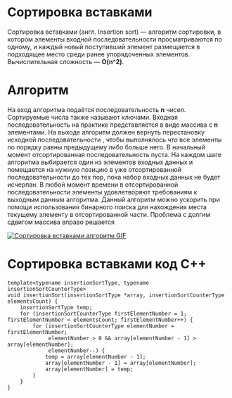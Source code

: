 # Сортировка вставками
Сортировка вставками (англ. Insertion sort) — алгоритм сортировки, в котором элементы входной последовательности просматриваются по одному, и каждый новый поступивший элемент размещается в подходящее место среди ранее упорядоченных элементов. Вычислительная сложность — **O(n^2)**.

# Алгоритм
На вход алгоритма подаётся последовательность **n** чисел. Сортируемые числа также называют ключами. Входная последовательность на практике представляется в виде массива с **n** элементами. На выходе алгоритм должен вернуть перестановку исходной последовательности , чтобы выполнялось что все элементы по порядку равны предыдущему либо больше него.
В начальный момент отсортированная последовательность пуста. На каждом шаге алгоритма выбирается один из элементов входных данных и помещается на нужную позицию в уже отсортированной последовательности до тех пор, пока набор входных данных не будет исчерпан. В любой момент времени в отсортированной последовательности элементы удовлетворяют требованиям к выходным данным алгоритма.
Данный алгоритм можно ускорить при помощи использования бинарного поиска для нахождения места текущему элементу в отсортированной части. Проблема с долгим сдвигом массива вправо решается 

[![Сортировка вставками алгоритм GIF](https://cdn.rawgit.com/By-Vasiliy/SAS/4a7ae8558ab772f67ac631131bb5a78599662f73/Documentation/images/Insertion-sort-example-300px.gif)](https://github.com/By-Vasiliy/SAS/blob/develop/Documentation/InsertionSort.md#Алгоритм)

# Сортировка вставками код C++
~~~
template<typename insertionSortType, typename insertionSortCounterType>
void insertionSort(insertionSortType *array, insertionSortCounterType elementsCount) {
    insertionSortType temp;
    for (insertionSortCounterType firstElementNumber = 1; firstElementNumber < elementsCount; firstElementNumber++) {
        for (insertionSortCounterType elementNumber = firstElementNumber;
             elementNumber > 0 && array[elementNumber - 1] > array[elementNumber];
             elementNumber--) {
            temp = array[elementNumber - 1];
            array[elementNumber - 1] = array[elementNumber];
            array[elementNumber] = temp;
        }
    }
}
~~~